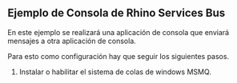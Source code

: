 Ejemplo de Consola de Rhino Services Bus
----------------------------------------

En este ejemplo se realizará una aplicación de consola que enviará mensajes a otra aplicación de consola.

Para esto como configuración hay que seguir los siguientes pasos.

1. Instalar o habilitar el sistema de colas de windows MSMQ.
